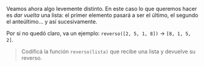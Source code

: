 Veamos ahora algo levemente distinto. En este caso lo que queremos hacer es _dar vuelta_ una lista: el primer elemento pasará a ser el último, el segundo el anteúltimo... y así sucesivamente.

Por si no quedó claro, va un ejemplo: `reverso([2, 5, 1, 8])` -> `[8, 1, 5, 2]`.

> Codificá la función `reverso(lista)` que recibe una lista y devuelve su reverso. 